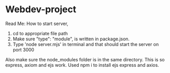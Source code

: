 # Webdev-project
Read Me:
How to start server, 
1. cd to appropriate file path
2. Make sure  "type": "module", is written in package.json. 
3. Type 'node server.mjs' in terminal and that should start the server on port 3000

Also make sure the node_modules folder is in the same directory. This is so express, axiom and ejs work.
Used npm i to install ejs express and axios. 
